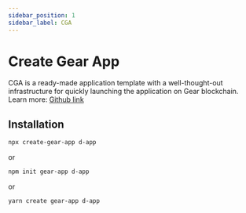 ```yaml
---
sidebar_position: 1
sidebar_label: CGA
---
```


# Create Gear App

CGA is a ready-made application template with a well-thought-out infrastructure for quickly launching the application on Gear blockchain. Learn more: [Github link](https://github.com/gear-tech/gear-js/tree/master/utils/create-gear-app)

## Installation

```sh
npx create-gear-app d-app
```

or

```sh
npm init gear-app d-app
```

or

```sh
yarn create gear-app d-app
```
